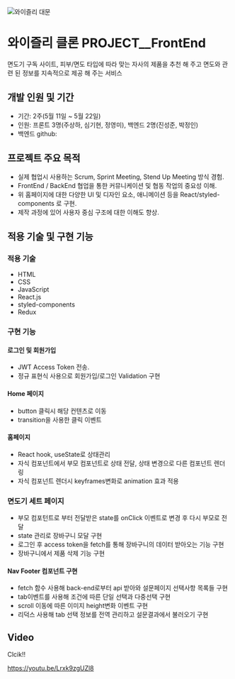 ![와이즐리 대문](https://user-images.githubusercontent.com/48509329/85009219-0cbc4880-b199-11ea-847c-ae461e590bba.png)

# 와이즐리 클론 PROJECT__FrontEnd
면도기 구독 사이트, 피부/면도 타입에 따라 맞는 자사의 제품을 추천 해 주고 면도와 관련 된 정보를 지속적으로 제공 해 주는 서비스

## 개발 인원 및 기간
- 기간: 2주(5월 11일 ~ 5월 22일)
- 인원: 프론트 3명(주상하, 심기현, 정영미), 백엔드 2명(진성준, 박정인)
- 백엔드 github: 

## 프로젝트 주요 목적
- 실제 협업시 사용하는 Scrum, Sprint Meeting, Stend Up Meeting 방식 경험.
- FrontEnd / BackEnd 협업을 통한 커뮤니케이션 및 협동 작업의 중요성 이해.
- 위 홈페이지에 대한 다양한 UI 및 디자인 요소, 애니메이션 등을 React/styled-components 로 구현.
- 제작 과정에 있어 사용자 중심 구조에 대한 이해도 향상.

## 적용 기술 및 구현 기능

### 적용 기술
- HTML
- CSS
- JavaScript
- React.js
- styled-components
- Redux

### 구현 기능

#### 로그인 및 회원가입

- JWT Access Token 전송.
- 정규 표현식 사용으로 회원가입/로그인 Validation 구현


#### Home 페이지

- button 클릭시 해당 컨텐츠로 이동
- transition을 사용한 클릭 이벤트

#### 홈페이지

- React hook, useState로 상태관리
- 자식 컴포넌트에서 부모 컴포넌트로 상태 전달, 상태 변경으로 다른 컴포넌트 렌더링
- 자식 컴포넌트 렌더시 keyframes변화로 animation 효과 적용

### 면도기 세트 페이지

- 부모 컴포턴트로 부터 전달받은 state를  onClick 이벤트로 변경 후 다시 부모로 전달
- state 관리로  장바구니 모달 구현
- 로그인 후 access token을 fetch를 통해  장바구니의 데이터 받아오는 기능 구현
- 장바구니에서 제품 삭제 기능 구현

#### Nav Footer 컴포넌트 구현
- fetch 함수 사용해 back-end로부터 api 받아와 설문페이지 선택사항 목록들 구현
- tab이벤트를 사용해 조건에 따른 단일 선택과 다중선택 구현
- scroll 이동에 따른 이미지 height변화 이벤트 구현
- 리덕스 사용해 tab 선택 정보를 전역 관리하고 설문결과에서 불러오기 구현



## Video

Clcik!!

https://youtu.be/Lrxk9zgUZl8
